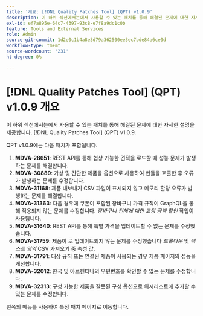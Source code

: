 ```yaml
---
title: '개요: [!DNL Quality Patches Tool] (QPT) v1.0.9'
description: 이 하위 섹션에서는에서 사용할 수 있는 패치를 통해 해결된 문제에 대한 자세한 설명을 제공합니다. [!DNL Quality Patches Tool] (QPT) v1.0.9.
exl-id: ef7a895e-64c7-4397-93c8-e7f8a9dc1c0b
feature: Tools and External Services
role: Admin
source-git-commit: 1d2e0c1b4a8e3d79a362500ee3ec7bde84a6ce0d
workflow-type: tm+mt
source-wordcount: '231'
ht-degree: 0%

---
```


# [!DNL Quality Patches Tool] (QPT) v1.0.9 개요

이 하위 섹션에서는에서 사용할 수 있는 패치를 통해 해결된 문제에 대한 자세한 설명을 제공합니다. [!DNL Quality Patches Tool] (QPT) v1.0.9.

QPT v1.0.9에는 다음 패치가 포함됩니다.

1. **MDVA-28651**: REST API를 통해 협상 가능한 견적을 로드할 때 성능 문제가 발생하는 문제를 해결합니다.
1. **MDVA-30889**: 가상 및 간단한 제품을 옵션으로 사용하여 번들을 호출한 후 오류가 발생하는 문제를 수정합니다.
1. **MDVA-31168**: 제품 내보내기 CSV 파일이 표시되지 않고 메모리 할당 오류가 발생하는 문제를 해결합니다.
1. **MDVA-31363**: 다음 경우에 쿠폰이 포함된 장바구니 가격 규칙이 GraphQL을 통해 적용되지 않는 문제를 수정합니다. *장바구니 전체에 대한 고정 금액 할인* 작업이 사용됩니다.
1. **MDVA-31640**: REST API를 통해 특별 가격을 업데이트할 수 없는 문제를 수정했습니다.
1. **MDVA-31759**: 제품이 로 업데이트되지 않는 문제를 수정했습니다 *드롭다운* 및 *텍스트 영역* CSV 가져오기 중 속성 값.
1. **MDVA-31791**: 대상 규칙 또는 연결된 제품이 사용되는 경우 제품 페이지의 성능을 개선합니다.
1. **MDVA-32012**: 한국 및 아르헨티나의 우편번호를 확인할 수 없는 문제를 수정합니다.
1. **MDVA-32313**: 구성 가능한 제품을 잘못된 구성 옵션으로 위시리스트에 추가할 수 있는 문제를 수정합니다.

왼쪽의 메뉴를 사용하여 특정 패치 페이지로 이동합니다.
